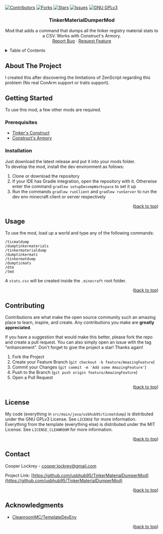 <!--
TinkerMaterialDumperMod
placeholder
-->
<a id="readme-top"></a>

<!-- shields -->
[![Contributors][contributors-shield]][contributors-url]
[![Forks][forks-shield]][forks-url]
[![Stars][stars-shield]][stars-url]
[![Issues][issues-shield]][issues-url]
[![GNU GPLv3][license-shield]][license-url]

<!-- readme head -->
<h3 align="center">TinkerMaterialDumperMod</h3>

  <p align="center">
    Mod that adds a command that dumps all the tinker registry material stats to a CSV. Works with Construct's Armory.
    <br />
    <a href="https://github.com/usbhub95/TinkerMaterialDumperMod/issues/new?labels=bug&template=bug-report---.md">Report Bug</a>
    ·
    <a href="https://github.com/usbhub95/TinkerMaterialDumperMod/issues/new?labels=enhancement&template=feature-request---.md">Request Feature</a>
  </p>
</div>

<!-- TABLE OF CONTENTS -->
<details>
  <summary>Table of Contents</summary>
  <ol>
    <li>
      <a href="#about-the-project">About The Project</a>
    </li>
    <li>
      <a href="#getting-started">Getting Started</a>
      <ul>
        <li><a href="#prerequisites">Prerequisites</a></li>
        <li><a href="#installation">Installation</a></li>
      </ul>
    </li>
    <li><a href="#usage">Usage</a></li>
    <li><a href="#contributing">Contributing</a></li>
    <li><a href="#license">License</a></li>
    <li><a href="#contact">Contact</a></li>
    <li><a href="#acknowledgments">Acknowledgments</a></li>
  </ol>
</details>

<!-- ABOUT THE PROJECT -->
## About The Project

I created this after discovering the limitations of ZenScript regarding this problem (No real ConArm support or traits support).

<!-- GETTING STARTED -->
## Getting Started

To use this mod, a few other mods are required.

### Prerequisites

*   [Tinker's Construct](https://www.curseforge.com/minecraft/mc-mods/tinkers-construct)
*   [Construct's Armory](https://www.curseforge.com/minecraft/mc-mods/constructs-armory)

### Installation

Just download the latest release and put it into your mods folder.  
To develop the mod, install the dev environment as follows:
1.  Clone or download the repository
2.  If your IDE has Gradle integration, open the repository with it. Otherwise enter the command `gradlew setupDecompWorkspace` to set it up
3.  Run the commands `gradlew runClient` and `gradlew runServer` to run the dev env minecraft client or server respectively

<p align="right">(<a href="#readme-top">back to top</a>)</p>

<!-- USAGE EXAMPLES -->
## Usage

To use the mod, load up a world and type any of the following commands:
```
/ticmatdump
/dumptinkermaterials
/tinkermaterialdump
/dumptinkermats
/tinkermatdump
/dumpticmats
/dtm
/tmd
```
A `stats.csv` will be created inside the `.minecraft` root folder.

<p align="right">(<a href="#readme-top">back to top</a>)</p>

<!-- CONTRIBUTING -->
## Contributing

Contributions are what make the open source community such an amazing place to learn, inspire, and create. Any contributions you make are **greatly appreciated**.

If you have a suggestion that would make this better, please fork the repo and create a pull request. You can also simply open an issue with the tag "enhancement".
Don't forget to give the project a star! Thanks again!

1. Fork the Project
2. Create your Feature Branch (`git checkout -b feature/AmazingFeature`)
3. Commit your Changes (`git commit -m 'Add some AmazingFeature'`)
4. Push to the Branch (`git push origin feature/AmazingFeature`)
5. Open a Pull Request

<p align="right">(<a href="#readme-top">back to top</a>)</p>

<!-- LICENSE -->
## License

My code (everything in `src/main/java/usbhub95/ticmatdump`) is distributed under the GNU GPLv3 License. See `LICENSE` for more information.  
Everything from the template (everything else) is distributed under the MIT License. See `LICENSE_CLEANROOM` for more information.

<p align="right">(<a href="#readme-top">back to top</a>)</p>

<!-- CONTACT -->
## Contact

Cooper Lockrey - cooper.lockrey@gmail.com

Project Link: [https://github.com/usbhub95/TinkerMaterialDumperMod](https://github.com/usbhub95/TinkerMaterialDumperMod)

<p align="right">(<a href="#readme-top">back to top</a>)</p>

<!-- ACKNOWLEDGMENTS -->
## Acknowledgments

* [CleanroomMC/TemplateDevEnv](https://github.com/CleanroomMC/TemplateDevEnv)

<p align="right">(<a href="#readme-top">back to top</a>)</p>

<!-- MARKDOWN LINKS & IMAGES -->
[contributors-shield]: https://img.shields.io/github/contributors/usbhub95/TinkerMaterialDumperMod.svg?style=for-the-badge
[contributors-url]: https://github.com/usbhub95/TinkerMaterialDumperMod/graphs/contributors
[forks-shield]: https://img.shields.io/github/forks/usbhub95/TinkerMaterialDumperMod.svg?style=for-the-badge
[forks-url]: https://github.com/usbhub95/TinkerMaterialDumperMod/network/members
[stars-shield]: https://img.shields.io/github/stars/usbhub95/TinkerMaterialDumperMod.svg?style=for-the-badge
[stars-url]: https://github.com/usbhub95/TinkerMaterialDumperMod/stargazers
[issues-shield]: https://img.shields.io/github/issues/usbhub95/TinkerMaterialDumperMod.svg?style=for-the-badge
[issues-url]: https://github.com/usbhub95/TinkerMaterialDumperMod/issues
[license-shield]: https://img.shields.io/github/license/usbhub95/TinkerMaterialDumperMod.svg?style=for-the-badge
[license-url]: https://github.com/usbhub95/TinkerMaterialDumperMod/blob/master/LICENSE.txt
